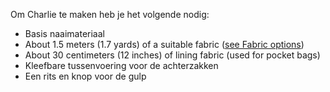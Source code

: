 Om Charlie te maken heb je het volgende nodig:

 - Basis naaimateriaal
 - About 1.5 meters (1.7 yards) of a suitable fabric ([see Fabric options](/docs/patterns/charlie/fabric))
 - About 30 centimeters (12 inches) of lining fabric (used for pocket bags)
 - Kleefbare tussenvoering voor de achterzakken
 - Een rits en knop voor de gulp

